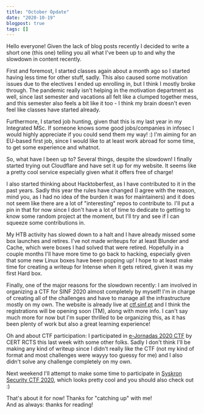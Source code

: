 ```yaml
---
title: "October Opdate"
date: "2020-10-19"
blogpost: true
tags: []
---
```

Hello everyone! Given the lack of blog posts recently I decided to write a short one (this one) telling you all what I've been up to and why the slowdown in content recently.

First and foremost, I started classes again about a month ago so I started having less time for other stuff, sadly. This also caused some motivation issues due to the electives I ended up enrolling in, but I think I mostly broke through.
The pandemic really isn't helping in the motivation department as well, since last semester and vacations all felt like a clumped together mess, and this semester also feels a bit like it too - I think my brain doesn't even feel like classes have started already.

Furthermore, I started job hunting, given that this is my last year in my Integrated MSc. If someone knows some good jobs/companies in infosec I would highly appreciate if you could send them my way! :)
I'm aiming for an EU-based first job, since I would like to at least work abroad for some time, to get some experience and whatnot.

So, what have I been up to? Several things, despite the slowdown! I finally started trying out Cloudflare and have set it up for my website. It seems like a pretty cool service especially given what it offers free of charge!

I also started thinking about Hacktoberfest, as I have contributed to it in the past years. Sadly this year the rules have changed (I agree with the reason, mind you, as I had no idea of the burden it was for maintainers) and it does not seem like there are a lot of "interesting" repos to contribute to. I'll put a pin in that for now since I don't have a lot of time to dedicate to getting to know some random project at the moment, but I'll try and see if I can squeeze some contributions in.

My HTB activity has slowed down to a halt and I have already missed some box launches and retires. I've not made writeups for at least Blunder and Cache, which were boxes I had solved that were retired. Hopefully in a couple months I'll have more time to go back to hacking, especially given that some new Linux boxes have been popping up! I hope to at least make time for creating a writeup for Intense when it gets retired, given it was my first Hard box.

Finally, one of the major reasons for the slowdown recently: I am involved in organizing a CTF for SINF 2020 almost completely by myself! I'm in charge of creating all of the challenges and have to manage all the infrastructure mostly on my own. The website is already live at [ctf.sinf.pt](https://ctf.sinf.pt) and I think the registrations will be opening soon (TM), along with more info. I can't say much more for now but I'm super thrilled to be organizing this, as it has been plenty of work but also a great learning experience!

Oh and about CTF participation: I participated in [e-Jornadas 2020 CTF](https://e-jornadas2020.ctf.cert.rcts.pt/) by CERT RCTS this last week with some other folks. Sadly I don't think I'll be making any kind of writeup since I didn't really like the CTF (not my kind of format and most challenges were wayyy too guessy for me) and I also didn't solve any challenge completely on my own.

Next weekend I'll attempt to make some time to participate in [Syskron Security CTF 2020](https://ctftime.org/event/1148), which looks pretty cool and you should also check out :)

That's about it for now! Thanks for "catching up" with me!<br/>
And as always: thanks for reading!
